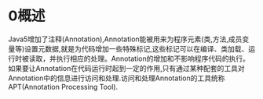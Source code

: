 ﻿# 0概述
Java5增加了注释(Annotation),Annotation能被用来为程序元素(类,方法,成员变量等)设置元数据,就是为代码增加一些特殊标记,这些标记可以在编译、类加载、运行时被读取，并执行相应的处理。Annotation的增加和不影响程序代码的执行。如果要让Annotation在代码运行时起到一定的作用,只有通过某种配套的工具对Annotation中的信息进行访问和处理.访问和处理Annotation的工具统称APT(Annotation Processing Tool).